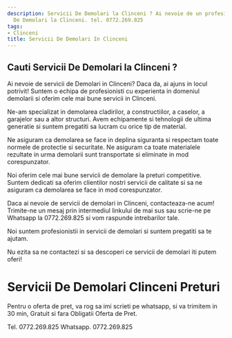 ```yaml
---
description: Servicii De Demolari la Clinceni ? Ai nevoie de un profesionist in Servicii
  De Demolari la Clinceni. tel. 0772.269.825
tags:
- Clinceni
title: Servicii De Demolari In Clinceni
---
```



## Cauti Servicii De Demolari la Clinceni ?

Ai nevoie de servicii de Demolari in Clinceni? Daca da, ai ajuns in locul potrivit! Suntem o echipa de profesionisti cu experienta in domeniul demolarii si oferim cele mai bune servicii in Clinceni. 

Ne-am specializat in demolarea cladirilor, a constructiilor, a caselor, a garajelor sau a altor structuri. Avem echipamente si tehnologii de ultima generatie si suntem pregatiti sa lucram cu orice tip de material.

Ne asiguram ca demolarea se face in deplina siguranta si respectam toate normele de protectie si securitate. Ne asiguram ca toate materialele rezultate in urma demolarii sunt transportate si eliminate in mod corespunzator.

Noi oferim cele mai bune servicii de demolare la preturi competitive. Suntem dedicati sa oferim clientilor nostri servicii de calitate si sa ne asiguram ca demolarea se face in mod corespunzator.

Daca ai nevoie de servicii de demolari in Clinceni, contacteaza-ne acum! Trimite-ne un mesaj prin intermediul linkului de mai sus sau scrie-ne pe Whatsapp la 0772.269.825 si vom raspunde intrebarilor tale. 

Noi suntem profesionistii in servicii de demolari si suntem pregatiti sa te ajutam. 

Nu ezita sa ne contactezi si sa descoperi ce servicii de demolari iti putem oferi!

# Servicii De Demolari Clinceni Preturi
Pentru o oferta de pret, va rog sa imi scrieti pe whatsapp, si va trimitem in 30 min, Gratuit si fara Obligatii Oferta de Pret.

Tel. 0772.269.825
Whatsapp. 0772.269.825